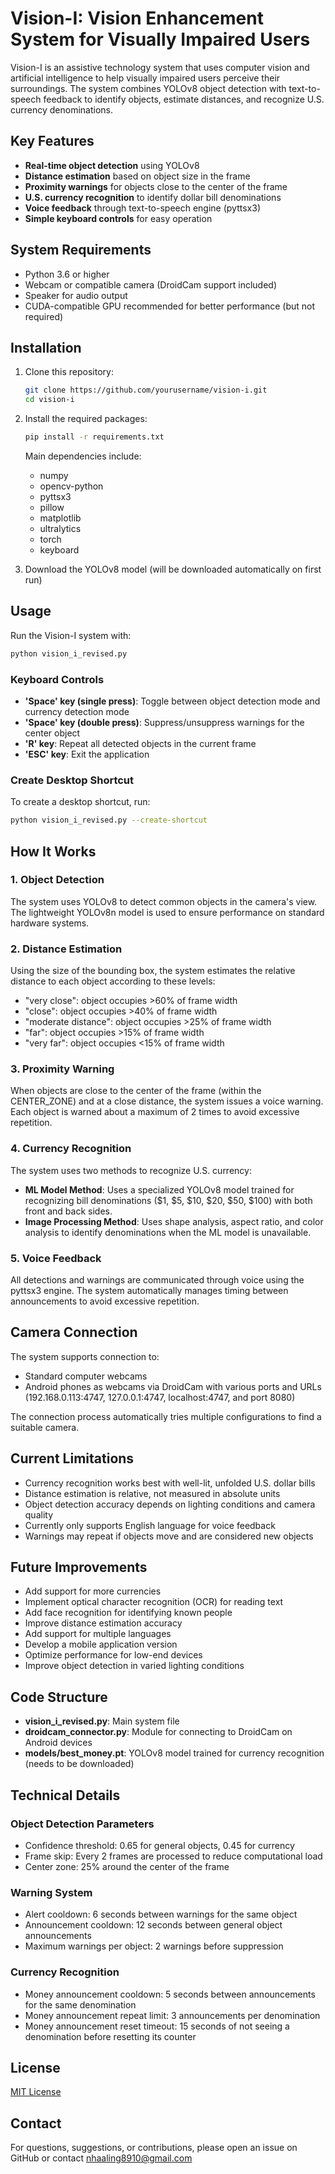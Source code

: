 # Vision-I: Vision Enhancement System for Visually Impaired Users

Vision-I is an assistive technology system that uses computer vision and artificial intelligence to help visually impaired users perceive their surroundings. The system combines YOLOv8 object detection with text-to-speech feedback to identify objects, estimate distances, and recognize U.S. currency denominations.

## Key Features

- **Real-time object detection** using YOLOv8
- **Distance estimation** based on object size in the frame
- **Proximity warnings** for objects close to the center of the frame
- **U.S. currency recognition** to identify dollar bill denominations
- **Voice feedback** through text-to-speech engine (pyttsx3)
- **Simple keyboard controls** for easy operation

## System Requirements

- Python 3.6 or higher
- Webcam or compatible camera (DroidCam support included)
- Speaker for audio output
- CUDA-compatible GPU recommended for better performance (but not required)

## Installation

1. Clone this repository:

   ```bash
   git clone https://github.com/yourusername/vision-i.git
   cd vision-i
   ```

2. Install the required packages:

   ```bash
   pip install -r requirements.txt
   ```
   
   Main dependencies include:
   - numpy
   - opencv-python
   - pyttsx3
   - pillow
   - matplotlib
   - ultralytics
   - torch
   - keyboard

3. Download the YOLOv8 model (will be downloaded automatically on first run)

## Usage

Run the Vision-I system with:

```bash
python vision_i_revised.py
```

### Keyboard Controls

- **'Space' key (single press)**: Toggle between object detection mode and currency detection mode
- **'Space' key (double press)**: Suppress/unsuppress warnings for the center object
- **'R' key**: Repeat all detected objects in the current frame
- **'ESC' key**: Exit the application

### Create Desktop Shortcut

To create a desktop shortcut, run:

```bash
python vision_i_revised.py --create-shortcut
```

## How It Works

### 1. Object Detection
The system uses YOLOv8 to detect common objects in the camera's view. The lightweight YOLOv8n model is used to ensure performance on standard hardware systems.

### 2. Distance Estimation
Using the size of the bounding box, the system estimates the relative distance to each object according to these levels:
- "very close": object occupies >60% of frame width
- "close": object occupies >40% of frame width
- "moderate distance": object occupies >25% of frame width
- "far": object occupies >15% of frame width
- "very far": object occupies <15% of frame width

### 3. Proximity Warning
When objects are close to the center of the frame (within the CENTER_ZONE) and at a close distance, the system issues a voice warning. Each object is warned about a maximum of 2 times to avoid excessive repetition.

### 4. Currency Recognition
The system uses two methods to recognize U.S. currency:
- **ML Model Method**: Uses a specialized YOLOv8 model trained for recognizing bill denominations ($1, $5, $10, $20, $50, $100) with both front and back sides.
- **Image Processing Method**: Uses shape analysis, aspect ratio, and color analysis to identify denominations when the ML model is unavailable.

### 5. Voice Feedback
All detections and warnings are communicated through voice using the pyttsx3 engine. The system automatically manages timing between announcements to avoid excessive repetition.

## Camera Connection

The system supports connection to:
- Standard computer webcams
- Android phones as webcams via DroidCam with various ports and URLs (192.168.0.113:4747, 127.0.0.1:4747, localhost:4747, and port 8080)

The connection process automatically tries multiple configurations to find a suitable camera.

## Current Limitations

- Currency recognition works best with well-lit, unfolded U.S. dollar bills
- Distance estimation is relative, not measured in absolute units
- Object detection accuracy depends on lighting conditions and camera quality
- Currently only supports English language for voice feedback
- Warnings may repeat if objects move and are considered new objects

## Future Improvements

- Add support for more currencies
- Implement optical character recognition (OCR) for reading text
- Add face recognition for identifying known people
- Improve distance estimation accuracy
- Add support for multiple languages
- Develop a mobile application version
- Optimize performance for low-end devices
- Improve object detection in varied lighting conditions

## Code Structure

- **vision_i_revised.py**: Main system file
- **droidcam_connector.py**: Module for connecting to DroidCam on Android devices
- **models/best_money.pt**: YOLOv8 model trained for currency recognition (needs to be downloaded)

## Technical Details

### Object Detection Parameters
- Confidence threshold: 0.65 for general objects, 0.45 for currency
- Frame skip: Every 2 frames are processed to reduce computational load
- Center zone: 25% around the center of the frame

### Warning System
- Alert cooldown: 6 seconds between warnings for the same object
- Announcement cooldown: 12 seconds between general object announcements
- Maximum warnings per object: 2 warnings before suppression

### Currency Recognition
- Money announcement cooldown: 5 seconds between announcements for the same denomination
- Money announcement repeat limit: 3 announcements per denomination
- Money announcement reset timeout: 15 seconds of not seeing a denomination before resetting its counter

## License

[MIT License](LICENSE)

## Contact

For questions, suggestions, or contributions, please open an issue on GitHub or contact nhaaling8910@gmail.com
